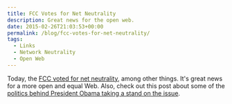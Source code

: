 ```yaml
---
title: FCC Votes for Net Neutrality
description: Great news for the open web.
date: 2015-02-26T21:03:53+00:00
permalink: /blog/fcc-votes-for-net-neutrality/
tags:
  - Links
  - Network Neutrality
  - Open Web
---
```


Today, the [FCC voted for net neutrality](http://arstechnica.com/business/2015/02/fcc-votes-for-net-neutrality-a-ban-on-paid-fast-lanes-and-title-ii/), among other things. It's great news for a more open and equal Web. Also, check out this post about some of the [politics behind President Obama taking a stand on the issue](http://www.washingtonpost.com/blogs/the-switch/wp/2014/11/10/why-obama-waited-so-long-to-take-a-stand-on-net-neutrality/).